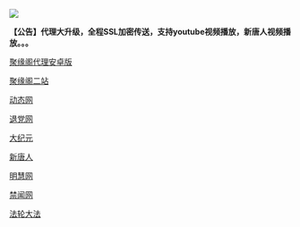 
![](https://raw.githubusercontent.com/hao369/a/master/j.jpg)

**【公告】代理大升级，全程SSL加密传送，支持youtube视频播放，新唐人视频播放。。。**

 [聚缘阁代理安卓版](https://github.com/hao369/a/raw/master/j8.apk)



[聚缘阁二站](http://ge11.521f.cf/j2)


 [动态网](http://ge11.521f.cf/)

[退党网](http://ge11.521f.cf/?id=8)

[大纪元](http://ge11.521f.cf/?id=7)

[新唐人](http://ge11.521f.cf/?id=5)

[明慧网](http://ge11.521f.cf/?id=3)

[禁闻网](http://ge11.521f.cf/?id=16)

[法轮大法](http://ge11.521f.cf/?id=15)


